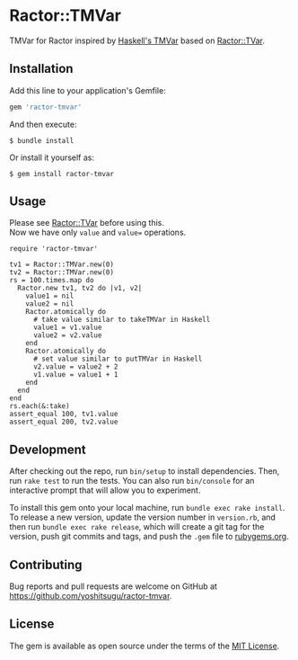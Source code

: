 # Ractor::TMVar

TMVar for Ractor inspired by [Haskell's TMVar](https://hackage.haskell.org/package/stm-2.5.0.0/docs/Control-Concurrent-STM-TMVar.html) based on [Ractor::TVar](https://github.com/ko1/ractor-tvar).

## Installation

Add this line to your application's Gemfile:

```ruby
gem 'ractor-tmvar'
```

And then execute:

    $ bundle install

Or install it yourself as:

    $ gem install ractor-tmvar

## Usage

Please see [Ractor::TVar](https://github.com/ko1/ractor-tvar) before using this.  
Now we have only `value` and `value=` operations.

```
require 'ractor-tmvar'

tv1 = Ractor::TMVar.new(0)
tv2 = Ractor::TMVar.new(0)
rs = 100.times.map do
  Ractor.new tv1, tv2 do |v1, v2|
    value1 = nil
    value2 = nil
    Ractor.atomically do
      # take value similar to takeTMVar in Haskell
      value1 = v1.value
      value2 = v2.value
    end
    Ractor.atomically do
      # set value similar to putTMVar in Haskell
      v2.value = value2 + 2
      v1.value = value1 + 1
    end
  end
end
rs.each(&:take)
assert_equal 100, tv1.value
assert_equal 200, tv2.value
```

## Development

After checking out the repo, run `bin/setup` to install dependencies. Then, run `rake test` to run the tests. You can also run `bin/console` for an interactive prompt that will allow you to experiment.

To install this gem onto your local machine, run `bundle exec rake install`. To release a new version, update the version number in `version.rb`, and then run `bundle exec rake release`, which will create a git tag for the version, push git commits and tags, and push the `.gem` file to [rubygems.org](https://rubygems.org).

## Contributing

Bug reports and pull requests are welcome on GitHub at https://github.com/yoshitsugu/ractor-tmvar.


## License

The gem is available as open source under the terms of the [MIT License](https://opensource.org/licenses/MIT).
